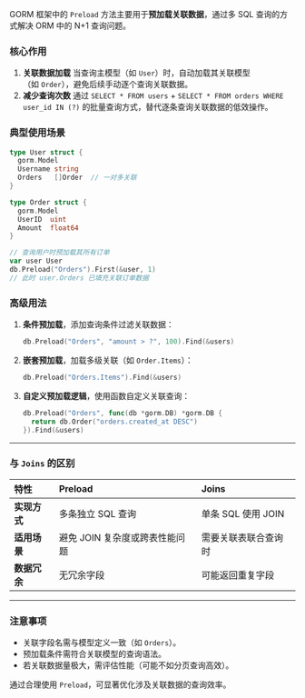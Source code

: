 GORM 框架中的 `Preload` 方法主要用于**预加载关联数据**，通过多 SQL 查询的方式解决 ORM 中的 N+1 查询问题。


### 核心作用

1. **关联数据加载**
    当查询主模型（如 `User`）时，自动加载其关联模型（如 `Order`），避免后续手动逐个查询关联数据。
2. **减少查询次数**
    通过 `SELECT * FROM users` + `SELECT * FROM orders WHERE user_id IN (?)` 的批量查询方式，替代逐条查询关联数据的低效操作。

### 典型使用场景

```go
type User struct {
  gorm.Model
  Username string
  Orders   []Order  // 一对多关联
}

type Order struct {
  gorm.Model
  UserID  uint
  Amount  float64
}

// 查询用户时预加载其所有订单
var user User
db.Preload("Orders").First(&user, 1)
// 此时 user.Orders 已填充关联订单数据
```

### **高级用法**

1. **条件预加载**，添加查询条件过滤关联数据：

   ```go
   db.Preload("Orders", "amount > ?", 100).Find(&users)
   ```

2. **嵌套预加载**，加载多级关联（如 `Order.Items`）：

   ```go
   db.Preload("Orders.Items").Find(&users)
   ```

3. **自定义预加载逻辑**，使用函数自定义关联查询：

   ```go
   db.Preload("Orders", func(db *gorm.DB) *gorm.DB {
     return db.Order("orders.created_at DESC")
   }).Find(&users)
   ```

------

### **与 `Joins` 的区别**

| 特性         | Preload                        | Joins                |
| :----------- | :----------------------------- | :------------------- |
| **实现方式** | 多条独立 SQL 查询              | 单条 SQL 使用 JOIN   |
| **适用场景** | 避免 JOIN 复杂度或跨表性能问题 | 需要关联表联合查询时 |
| **数据冗余** | 无冗余字段                     | 可能返回重复字段     |

------

### **注意事项**

- 关联字段名需与模型定义一致（如 `Orders`）。
- 预加载条件需符合关联模型的查询语法。
- 若关联数据量极大，需评估性能（可能不如分页查询高效）。

通过合理使用 `Preload`，可显著优化涉及关联数据的查询效率。
